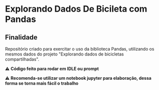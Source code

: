 # Explorando Dados De Bicileta com Pandas
## Finalidade
Repositório criado para exercitar o uso da biblioteca Pandas, utilizando os mesmos dados do projeto "Explorando dados de bicicletas compartilhadas".

⚠ **Código feito para rodar em IDLE ou prompt**


⚠ **Recomenda-se utilizar um notebook jupyter para elaboração, dessa forma se torna mais fácil o trabalho**
